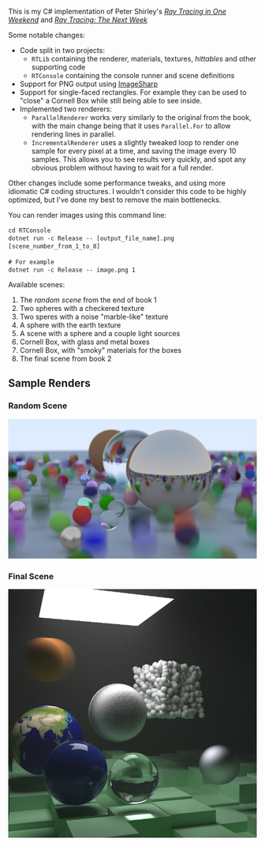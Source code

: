 This is my C# implementation of Peter Shirley's [_Ray Tracing in One Weekend_](https://raytracing.github.io/books/RayTracingInOneWeekend.html) and [_Ray Tracing: The Next Week_](https://raytracing.github.io/books/RayTracingTheNextWeek.html)

Some notable changes:
- Code split in two projects:
  - `RTLib` containing the renderer, materials, textures, _hittables_ and other supporting code
  - `RTConsole` containing the console runner and scene definitions
- Support for PNG output using [ImageSharp](https://github.com/SixLabors/ImageSharp)
- Support for single-faced rectangles. For example they can be used to "close" a Cornell Box while still being able to see inside.
- Implemented two renderers:
  - `ParallelRenderer` works very similarly to the original from the book, with the main change being that it uses `Parallel.For` to allow rendering lines in parallel.
  - `IncrementalRenderer` uses a slightly tweaked loop to render one sample for every pixel at a time, and saving the image every 10 samples. This allows you to see results very quickly, and spot any obvious problem without having to wait for a full render.
  
Other changes include some performance tweaks, and using more idiomatic C# coding structures.
I wouldn't consider this code to be highly optimized, but I've done my best to remove the main bottlenecks.

You can render images using this command line:
```
cd RTConsole
dotnet run -c Release -- [output_file_name].png [scene_number_from_1_to_8]

# For example
dotnet run -c Release -- image.png 1
```

Available scenes:
1. The _random scene_ from the end of book 1
2. Two spheres with a checkered texture
3. Two speres with a noise "marble-like" texture
4. A sphere with the earth texture
5. A scene with a sphere and a couple light sources
6. Cornell Box, with glass and metal boxes
7. Cornell Box, with "smoky" materials for the boxes
8. The final scene from book 2

## Sample Renders

### Random Scene
![Random Scene](./samples/random-scene.png)

### Final Scene
![Final Scene](./samples/final-scene.png)
